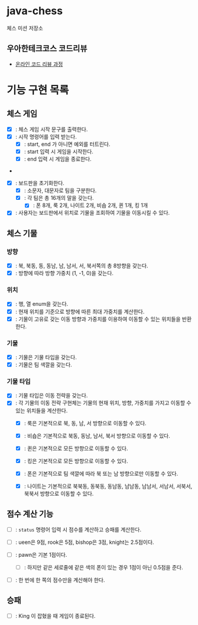 # java-chess

체스 미션 저장소

## 우아한테크코스 코드리뷰

- [온라인 코드 리뷰 과정](https://github.com/woowacourse/woowacourse-docs/blob/master/maincourse/README.md)


# 기능 구현 목록

## 체스 게임
- [X] :  체스 게임 시작 문구를 출력한다.
- [X] : 시작 명령어를 입력 받는다.
  - [X] : start, end 가 아니면 예외를 터트린다.
  - [X] : start 입력 시 게임을 시작한다.
  - [X] : end 입력 시 게임을 종료한다.
- 
- [X] : 보드판을 초기화한다.
  - [X] : 소문자, 대문자로 팀을 구분한다.
  - [X] : 각 팀은 총 16개의 말을 갖는다.
    - [X] : 폰 8개, 룩 2개, 나이트 2개, 비숍 2개, 퀸 1개, 킹 1개
- [X] : 사용자는 보드판에서 위치로 기물을 조회하여 기물을 이동시킬 수 있다.

## 체스 기물

### 방향
  - [X] : 북, 북동, 동, 동남, 남, 남서, 서, 북서쪽의 총 8방향을 갖는다. 
  - [X] : 방향에 따라 방향 가중치 (1, -1, 0)을 갖는다.

### 위치
  - [X] : 행, 열 enum을 갖는다.
  - [X] : 현재 위치를 기준으로 방향에 따른 최대 가중치를 계산한다.
  - [X] : 기물이 고유로 갖는 이동 방향과 가중치를 이용하여 이동할 수 있는 위치들을 반환한다.

### 기물
  - [X] : 기물은 기물 타입을 갖는다.
  - [X] : 기물은 팀 색깔을 갖는다.

### 기물 타입
  - [X] : 기물 타입은 이동 전략을 갖는다.
  - [X] : 각 기물의 이동 전략 구현체는 기물의 현재 위치, 방향, 가중치를 가지고 이동할 수 있는 위치들을 계산한다.
    - [X] : 룩은 기본적으로 북, 동, 남, 서 방향으로 이동할 수 있다.
    - [X] : 비숍은 기본적으로 북동, 동남, 남서, 북서 방향으로 이동할 수 있다.
    - [X] : 퀸은 기본적으로 모든 방향으로 이동할 수 있다.
    - [X] : 킹은 기본적으로 모든 방향으로 이동할 수 있다.
    - [X] : 폰은 기본적으로 팀 색깔에 따라 북 또는 남 방향으로만 이동할 수 있다.
    - [X] : 나이트는 기본적으로 북북동, 동북동, 동남동, 남남동, 남남서, 서남서, 서북서, 북북서 방향으로 이동할 수 있다.


## 점수 계산 기능
- [ ] : `status` 명령어 입력 시 점수를 계산하고 승패를 계산한다.
- [ ] : ueen은 9점, rook은 5점, bishop은 3점, knight는 2.5점이다.
- [ ] : pawn은 기본 1점이다.
  - [ ] : 하지만 같은 세로줄에 같은 색의 폰이 있는 경우 1점이 아닌 0.5점을 준다.
- [ ] : 한 번에 한 쪽의 점수만을 계산해야 한다.


## 승패
- [ ] : King 이 잡혔을 때 게임이 종료된다.
